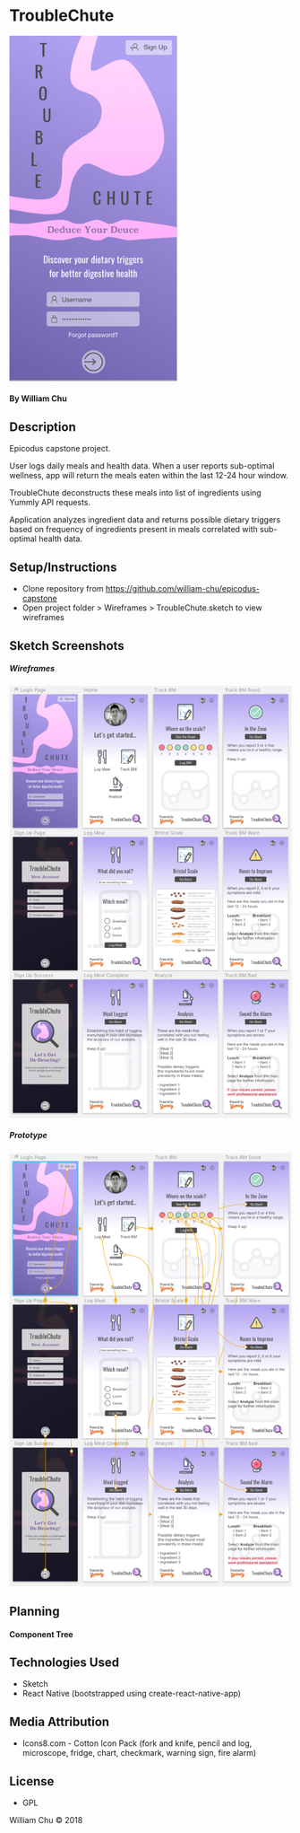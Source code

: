 # TroubleChute

<img src="https://github.com/william-chu/epicodus-capstone/blob/master/Wireframes/TroubleChuteLogin.png?raw=true" width="300">     

#### By William Chu

## Description

Epicodus capstone project.

User logs daily meals and health data. When a user reports sub-optimal wellness, app will return the meals eaten within the last 12-24 hour window.

TroubleChute deconstructs these meals into list of ingredients using Yummly API requests.

Application analyzes ingredient data and returns possible dietary triggers based on frequency of ingredients present in meals correlated with sub-optimal health data.

## Setup/Instructions

* Clone repository from https://github.com/william-chu/epicodus-capstone
* Open project folder > Wireframes > TroubleChute.sketch to view wireframes

## Sketch Screenshots

##### Wireframes
![TroubleChute Wireframe](https://github.com/william-chu/epicodus-capstone/blob/master/Wireframes/Wireframe.png?raw=true)

##### Prototype
![TroubleChute Prototype](https://github.com/william-chu/epicodus-capstone/blob/master/Wireframes/Prototype.png?raw=true)

## Planning

#### Component Tree

## Technologies Used

* Sketch
* React Native (bootstrapped using create-react-native-app)

## Media Attribution

* Icons8.com - Cotton Icon Pack (fork and knife, pencil and log, microscope, fridge, chart, checkmark, warning sign, fire alarm)

## License

* GPL

William Chu © 2018
